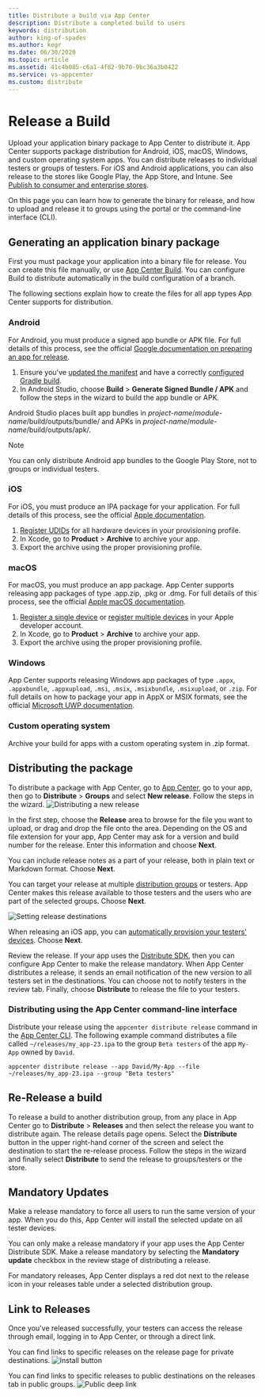 ```yaml
---
title: Distribute a build via App Center
description: Distribute a completed build to users
keywords: distribution
author: king-of-spades
ms.author: kegr
ms.date: 06/30/2020
ms.topic: article
ms.assetid: 41c4b085-c6a1-4f82-9b70-9bc36a3b0422
ms.service: vs-appcenter
ms.custom: distribute
---
```


# Release a Build

Upload your application binary package to App Center to distribute it. App Center supports package distribution for Android, iOS, macOS, Windows, and custom operating system apps. You can distribute releases to individual testers or groups of testers. For iOS and Android applications, you can also release to the stores like Google Play, the App Store, and Intune. See [Publish to consumer and enterprise stores](stores/index.md).

On this page you can learn how to generate the binary for release, and how to upload and release it to groups using the portal or the command-line interface (CLI).

## Generating an application binary package

First you must package your application into a binary file for release. You can create this file manually, or use [App Center Build](../build/index.md). You can configure Build to distribute automatically in the build configuration of a branch.

The following sections explain how to create the files for all app types App Center supports for distribution.

### Android

For Android, you must produce a signed app bundle or APK file. For full details of this process, see the official [Google documentation on preparing an app for release][google-prepare-for-release].

1. Ensure you've [updated the manifest][android-manifest] and have a correctly [configured Gradle build][gradle-config].
2. In Android Studio, choose **Build** > **Generate Signed Bundle / APK** and follow the steps in the wizard to build the app bundle or APK.

Android Studio places built app bundles in *project-name*/*module-name*/build/outputs/bundle/ and APKs in *project-name*/*module-name*/build/outputs/apk/.

> [!NOTE]
> You can only distribute Android app bundles to the Google Play Store, not to groups or individual testers.

### iOS

For iOS, you must produce an IPA package for your application. For full details of this process, see the official [Apple documentation][apple-ipa].

1. [Register UDIDs][auto-provisioning] for all hardware devices in your provisioning profile.
2. In Xcode, go to **Product** > **Archive** to archive your app.
3. Export the archive using the proper provisioning profile.

### macOS

For macOS, you must produce an app package. App Center supports releasing app packages of type .app.zip, .pkg or .dmg. For full details of this process, see the official [Apple macOS documentation][apple-macos].

1. [Register a single device][apple-register-single-device] or [register multiple devices][apple-register-multiple-devices] in your Apple developer account.
2. In Xcode, go to **Product** > **Archive** to archive your app.
3. Export the archive using the proper provisioning profile.

### Windows

App Center supports releasing Windows app packages of type `.appx`, `.appxbundle`, `.appxupload`, `.msi`, `.msix`, `.msixbundle`, `.msixupload`, or `.zip`. For full details on how to package your app in AppX or MSIX formats, see the official [Microsoft UWP documentation][uwp-package].

### Custom operating system

Archive your build for apps with a custom operating system in .zip format.

## Distributing the package

To distribute a package with App Center, go to [App Center][app-center-home], go to your app, then go to **Distribute** > **Groups** and select **New release**. Follow the steps in the wizard.
![Distributing a new release](~/distribution/images/distribution_new-release-button.png)

In the first step, choose the **Release** area to browse for the file you want to upload, or drag and drop the file onto the area. Depending on the OS and file extension for your app, App Center may ask for a version and build number for the release. Enter this information and choose **Next**.

You can include release notes as a part of your release, both in plain text or Markdown format. Choose **Next**.

You can target your release at multiple [distribution groups][groups] or testers. App Center makes this release available to those testers and the users who are part of the selected groups. Choose **Next**.

![Setting release destinations](~/distribution/images/releaseDestination.jpg)

When releasing an iOS app, you can [automatically provision your testers' devices][auto-provisioning]. Choose **Next**.

Review the release. If your app uses the [Distribute SDK][sdk], then you can configure App Center to make the release mandatory. When App Center distributes a release, it sends an email notification of the new version to all testers set in the destinations. You can choose not to notify testers in the review tab. Finally, choose **Distribute** to release the file to your testers.

### Distributing using the App Center command-line interface

Distribute your release using the `appcenter distribute release` command in the [App Center CLI][appcenter-cli]. The following example command distributes a file called `~/releases/my_app-23.ipa` to the group `Beta testers` of the app `My-App` owned by `David`.

```shell
appcenter distribute release --app David/My-App --file ~/releases/my_app-23.ipa --group "Beta testers"
```

## Re-Release a build

To release a build to another distribution group, from any place in App Center go to **Distribute** > **Releases** and then select the release you want to distribute again. The release details page opens. Select the **Distribute** button in the upper right-hand corner of the screen and select the destination to start the re-release process. Follow the steps in the wizard and finally select **Distribute** to send the release to groups/testers or the store.

## Mandatory Updates

Make a release mandatory to force all users to run the same version of your app. When you do this, App Center will install the selected update on all tester devices.

You can only make a release mandatory if your app uses the App Center Distribute SDK. Make a release mandatory by selecting the **Mandatory update** checkbox in the review stage of distributing a release.

For mandatory releases, App Center displays a red dot next to the release icon in your releases table under a selected distribution group.

## Link to Releases
Once you've released successfully, your testers can access the release through email, logging in to App Center, or through a direct link.

You can find links to specific releases on the release page for private destinations.
![Install button](~/distribution/images/installButton.png)

You can find links to specific releases to public destinations on the releases tab in public groups.
![Public deep link](~/distribution/images/publicDeepLink.png)

[apple-ipa]: https://developer.apple.com/library/content/documentation/IDEs/Conceptual/AppDistributionGuide/TestingYouriOSApp/TestingYouriOSApp.html#//apple_ref/doc/uid/TP40012582-CH8-SW1
[google-prepare-for-release]: https://developer.android.com/studio/publish/preparing.html
[gradle-config]: https://developer.android.com/studio/build/build-variants.html
[android-manifest]: https://developer.android.com/guide/topics/manifest/manifest-intro.html
[appcenter-cli]: https://github.com/Microsoft/appcenter-cli
[uwp-package]: https://docs.microsoft.com/windows/uwp/packaging/
[apple-macos]: https://help.apple.com/xcode/mac/current/#/dev295cc0fae
[groups]: https://docs.microsoft.com/appcenter/distribution/groups
[auto-provisioning]: ./auto-provisioning.md
[sdk]: https://docs.microsoft.com/appcenter/sdk/
[app-center-home]: https://appcenter.ms/apps
[apple-register-single-device]: https://help.apple.com/developer-account/#/dev40df0d9fa
[apple-register-multiple-devices]: https://help.apple.com/developer-account/#/devebd34abb1
